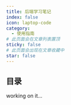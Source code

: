 ```yaml
---
title: 后端学习笔记
index: false
icon: laptop-code
category:
  - 使用指南
# 此页面会在文章列表置顶
sticky: false
# 此页面会出现在文章收藏中
star: false
---
```


## 目录

working on it...